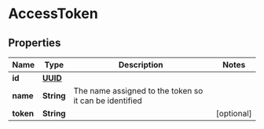 
# AccessToken

## Properties
Name | Type | Description | Notes
------------ | ------------- | ------------- | -------------
**id** | [**UUID**](UUID.md) |  | 
**name** | **String** | The name assigned to the token so it can be identified | 
**token** | **String** |  |  [optional]



